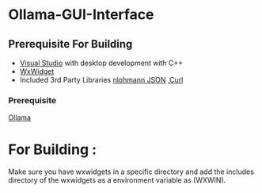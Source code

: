 # Ollama-GUI-Interface

## **Prerequisite For Building**
* [Visual Studio](https://visualstudio.microsoft.com/vs/) with desktop development with C++
* [WxWidget](https://www.wxwidgets.org/) 
* Included 3rd Party Libraries [nlohmann JSON](https://json.nlohmann.me/) ,[Curl](https://curl.se/)


### **Prerequisite**
[Ollama](https://ollama.com/)

# For Building :
Make sure you have wxwidgets in a specific directory and add the includes directory of the wxwidgets as a environment variable as (WXWIN).